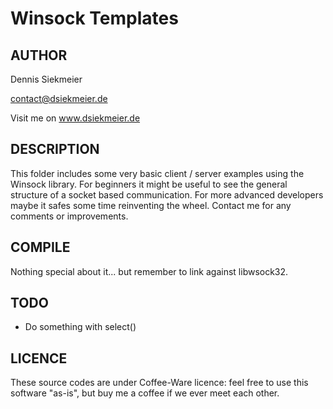 # Winsock Templates

## AUTHOR
Dennis Siekmeier

contact@dsiekmeier.de

Visit me on www.dsiekmeier.de

## DESCRIPTION
This folder includes some very basic client / server examples using the Winsock
library. For beginners it might be useful to see the general structure of a
socket based communication. For more advanced developers maybe it safes some
time reinventing the wheel.
Contact me for any comments or improvements.

## COMPILE
Nothing special about it... but remember to link against libwsock32.

## TODO
- Do something with select()

## LICENCE
These source codes are under Coffee-Ware licence: feel free to use this software
"as-is", but buy me a coffee if we ever meet each other.
